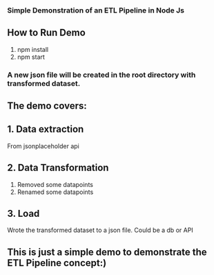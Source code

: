 ### Simple Demonstration of an ETL Pipeline in Node Js

## How to Run Demo
1. npm install
2. npm start
### A new json file will be created in the root directory with transformed dataset.


## The demo covers:
## 1. Data extraction
From jsonplaceholder api
## 2. Data Transformation
1. Removed some datapoints
2. Renamed some datapoints
## 3. Load
Wrote the transformed dataset to a json file. Could be a db or API

## This  is just a simple demo to demonstrate the ETL Pipeline concept:)